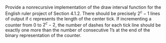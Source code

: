 Provide a nonrecursive implementation of the draw interval function for
the English ruler project of Section 4.1.2. There should be precisely $2^{c}−1$
lines of output if c represents the length of the center tick. If incrementing
a counter from 0 to $2^{c}−2$, the number of dashes for each tick line should
be exactly one more than the number of consecutive 1’s at the end of the
binary representation of the counter.
